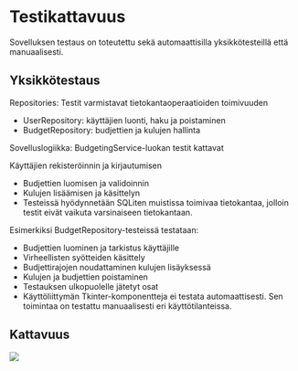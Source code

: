 # Testikattavuus
Sovelluksen testaus on toteutettu sekä automaattisilla yksikkötesteillä että manuaalisesti.

## Yksikkötestaus
Repositories: Testit varmistavat tietokantaoperaatioiden toimivuuden

- UserRepository: käyttäjien luonti, haku ja poistaminen
- BudgetRepository: budjettien ja kulujen hallinta

Sovelluslogiikka: BudgetingService-luokan testit kattavat

Käyttäjien rekisteröinnin ja kirjautumisen
- Budjettien luomisen ja validoinnin
- Kulujen lisäämisen ja käsittelyn
- Testeissä hyödynnetään SQLiten muistissa toimivaa tietokantaa, jolloin testit eivät vaikuta varsinaiseen tietokantaan.

Esimerkiksi BudgetRepository-testeissä testataan:

- Budjettien luominen ja tarkistus käyttäjille
- Virheellisten syötteiden käsittely
- Budjettirajojen noudattaminen kulujen lisäyksessä
- Kulujen ja budjettien poistaminen
- Testauksen ulkopuolelle jätetyt osat
- Käyttöliittymän Tkinter-komponentteja ei testata automaattisesti. Sen toimintaa on testattu manuaalisesti eri käyttötilanteissa.

## Kattavuus
![](./testit.png)
